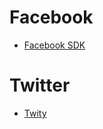 # Facebook
* [Facebook SDK](https://github.com/facebook/facebook-sdk-for-unity)
# Twitter
* [Twity](https://github.com/toofusan/Twity)
